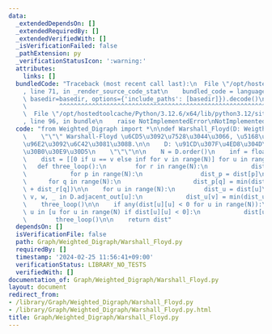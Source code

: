 ```yaml
---
data:
  _extendedDependsOn: []
  _extendedRequiredBy: []
  _extendedVerifiedWith: []
  _isVerificationFailed: false
  _pathExtension: py
  _verificationStatusIcon: ':warning:'
  attributes:
    links: []
  bundledCode: "Traceback (most recent call last):\n  File \"/opt/hostedtoolcache/Python/3.12.6/x64/lib/python3.12/site-packages/onlinejudge_verify/documentation/build.py\"\
    , line 71, in _render_source_code_stat\n    bundled_code = language.bundle(stat.path,\
    \ basedir=basedir, options={'include_paths': [basedir]}).decode()\n          \
    \         ^^^^^^^^^^^^^^^^^^^^^^^^^^^^^^^^^^^^^^^^^^^^^^^^^^^^^^^^^^^^^^^^^^^^^^^^^^^^^^^^^\n\
    \  File \"/opt/hostedtoolcache/Python/3.12.6/x64/lib/python3.12/site-packages/onlinejudge_verify/languages/python.py\"\
    , line 96, in bundle\n    raise NotImplementedError\nNotImplementedError\n"
  code: "from Weighted_Digraph import *\n\ndef Warshall_Floyd(D: Weigthed_Digraph):\n\
    \    \"\"\" Warshall-Floyd \u6CD5\u3092\u7528\u3044\u3066, \u5168\u70B9\u9593\u8DDD\
    \u96E2\u3092\u6C42\u3081\u308B.\n\n    D: \u91CD\u307F\u4ED8\u304D\u6709\u5411\
    \u30B0\u30E9\u30D5\n    \"\"\"\n\n    N = D.order()\n    inf = float('inf')\n\n\
    \    dist = [[0 if u == v else inf for v in range(N)] for u in range(N)]\n\n \
    \   def three_loop():\n        for r in range(N):\n            dist_r = dist[r]\n\
    \            for p in range(N):\n                dist_p = dist[p]\n          \
    \      for q in range(N):\n                    dist_p[q] = min(dist_p[q], dist_p[r]\
    \ + dist_r[q])\n\n    for u in range(N):\n        dist_u = dist[u]\n        for\
    \ v, w, _ in D.adjacent_out[u]:\n            dist_u[v] = min(dist_u[v], w)\n\n\
    \    three_loop()\n\n    if any(dist[u][u] < 0 for u in range(N)):\n        for\
    \ u in [u for u in range(N) if dist[u][u] < 0]:\n            dist[u][u] = -inf\n\
    \        three_loop()\n\n    return dist"
  dependsOn: []
  isVerificationFile: false
  path: Graph/Weighted_Digraph/Warshall_Floyd.py
  requiredBy: []
  timestamp: '2024-02-25 11:56:41+09:00'
  verificationStatus: LIBRARY_NO_TESTS
  verifiedWith: []
documentation_of: Graph/Weighted_Digraph/Warshall_Floyd.py
layout: document
redirect_from:
- /library/Graph/Weighted_Digraph/Warshall_Floyd.py
- /library/Graph/Weighted_Digraph/Warshall_Floyd.py.html
title: Graph/Weighted_Digraph/Warshall_Floyd.py
---
```

